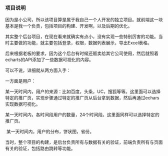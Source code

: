 ### 项目说明

因为是小公司，所以该项目算是属于我自己一个人开发的独立项目。就前端这一块基本是我一个负责，包括项目的构建、开发啊，以及后期的优化。

其实整个后台项目，在现在看来就确实有点小，没有实现一些特别厉害的功能。当时主要做的功能，就主要包括登录，权限，数据列表展示，导出Excel表格。

后来根据老板的要求，因为这个后台有时候还贩卖给其它公司使用，然后就照着echarts的API添加了一些数据可视化的内容。

可以不说，详细就从两方面入手：

一方面是用户：

​	某一天时间内，用户的来源：比如百度，头条，UC，搜狐等等。这里面可以选择特定的推广页，实现步骤通过特定的推广页从后台拿到数据，然后再通过echars实现数据可视化。

​	某一天时间内，各时间段用户的数量，24个时间段。这里面同样可以选择特定的推广页。

​	某一天时间内，用户的分布，饼状图，省份。

当时，整个项目的构建，是后台负责所有与数据有关的验证，前端负责所有与页面有关的验证，包括路由跳转等功能。



